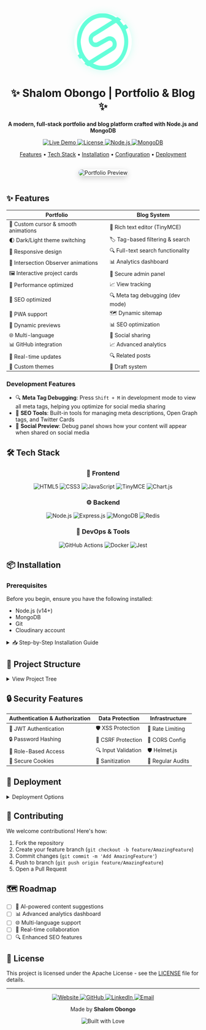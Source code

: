<div align="center">
  <img src="/public/logo.svg" alt="Portfolio Logo" width="150" height="150" style="border-radius: 50%; box-shadow: 0 0 20px rgba(100, 255, 218, 0.3);">

  <h1>✨ Shalom Obongo | Portfolio & Blog ✨</h1>
  
  <p align="center">
    <strong>A modern, full-stack portfolio and blog platform crafted with Node.js and MongoDB</strong>
  </p>

  <p align="center">
    <a href="https://shalomobongo.tech" target="_blank">
      <img src="https://img.shields.io/badge/LIVE-DEMO-64ffda?style=for-the-badge&logoColor=white" alt="Live Demo" />
    </a>
    <a href="LICENSE">
      <img src="https://img.shields.io/badge/LICENSE-Apache-0a192f?style=for-the-badge" alt="License" />
    </a>
    <a href="https://nodejs.org">
      <img src="https://img.shields.io/badge/NODE-18.x-339933?style=for-the-badge&logo=node.js&logoColor=white" alt="Node.js" />
    </a>
    <a href="https://www.mongodb.com">
      <img src="https://img.shields.io/badge/MONGODB-47A248?style=for-the-badge&logo=mongodb&logoColor=white" alt="MongoDB" />
    </a>
  </p>

  <p align="center">
    <a href="#-features">Features</a> •
    <a href="#%EF%B8%8F-tech-stack">Tech Stack</a> •
    <a href="#-installation">Installation</a> •
    <a href="#-configuration">Configuration</a> •
    <a href="#-deployment">Deployment</a>
  </p>

  <br/>

  <img src="preview.gif" alt="Portfolio Preview" style="border-radius: 10px; box-shadow: 0 5px 15px rgba(0,0,0,0.2);" />
</div>

<br/>

## ✨ Features

<div align="center">

| Portfolio | Blog System |
|-----------|-------------|
| 🎨 Custom cursor & smooth animations | 📝 Rich text editor (TinyMCE) |
| 🌓 Dark/Light theme switching | 🏷️ Tag-based filtering & search |
| 📱 Responsive design | 🔍 Full-text search functionality |
| 🔄 Intersection Observer animations | 📊 Analytics dashboard |
| 🖼️ Interactive project cards | 🔐 Secure admin panel |
| 🚀 Performance optimized | 📈 View tracking |
| 🎯 SEO optimized | 🔍 Meta tag debugging (dev mode) | Cloudinary Integration
| 📱 PWA support | 🗺️ Dynamic sitemap |
| 🎯 Dynamic previews | 📊 SEO optimization |
| 🌐 Multi-language | 📱 Social sharing |
| 📊 GitHub integration | 📈 Advanced analytics |
| 🔄 Real-time updates | 🔍 Related posts |
| 🎨 Custom themes | 📝 Draft system |

</div>

### Development Features

- 🔍 **Meta Tag Debugging**: Press `Shift + M` in development mode to view all meta tags, helping you optimize for social media sharing
- 🎯 **SEO Tools**: Built-in tools for managing meta descriptions, Open Graph tags, and Twitter Cards
- 📱 **Social Preview**: Debug panel shows how your content will appear when shared on social media

## 🛠️ Tech Stack

<div align="center">

### 🎨 Frontend
![HTML5](https://img.shields.io/badge/HTML5-E34F26?style=for-the-badge&logo=html5&logoColor=white)
![CSS3](https://img.shields.io/badge/CSS3-1572B6?style=for-the-badge&logo=css3&logoColor=white)
![JavaScript](https://img.shields.io/badge/JavaScript-F7DF1E?style=for-the-badge&logo=javascript&logoColor=black)
![TinyMCE](https://img.shields.io/badge/TinyMCE-18A303?style=for-the-badge&logo=tinymce&logoColor=white)
![Chart.js](https://img.shields.io/badge/Chart.js-FF6384?style=for-the-badge&logo=chart.js&logoColor=white)

### ⚙️ Backend
![Node.js](https://img.shields.io/badge/Node.js-339933?style=for-the-badge&logo=nodedotjs&logoColor=white)
![Express.js](https://img.shields.io/badge/Express.js-000000?style=for-the-badge&logo=express&logoColor=white)
![MongoDB](https://img.shields.io/badge/MongoDB-47A248?style=for-the-badge&logo=mongodb&logoColor=white)
![Redis](https://img.shields.io/badge/Redis-DC382D?style=for-the-badge&logo=redis&logoColor=white)

### 🔧 DevOps & Tools
![GitHub Actions](https://img.shields.io/badge/GitHub_Actions-2088FF?style=for-the-badge&logo=github-actions&logoColor=white)
![Docker](https://img.shields.io/badge/Docker-2496ED?style=for-the-badge&logo=docker&logoColor=white)
![Jest](https://img.shields.io/badge/Jest-C21325?style=for-the-badge&logo=jest&logoColor=white)

</div>

## 📦 Installation

### Prerequisites

Before you begin, ensure you have the following installed:

- Node.js (v14+)
- MongoDB
- Git
- Cloudinary account

<details>
<summary>📥 Step-by-Step Installation Guide</summary>

### 1️⃣ Clone the Repository
```bash
git clone https://github.com/ShalomObongo/Shalom_portfolio
cd portfolio
```

### 2️⃣ Install Dependencies
```bash
npm install
```

### 3️⃣ Environment Setup
```bash
cp .env.example .env
```

Update `.env` with your credentials:
```env
MONGODB_URI=your_mongodb_connection_string
JWT_SECRET=your_secure_jwt_secret
ADMIN_EMAIL=your_admin_email
ADMIN_PASSWORD=your_secure_password
TINYMCE_API_KEY=your_tiny_mce_api_key
CLOUDINARY_CLOUD_NAME=your_cloudinary_cloud_name
CLOUDINARY_API_KEY=your_cloudinary_api_key
CLOUDINARY_API_SECRET=your_cloudinary_api_secret
```

### 4️⃣ Initialize Admin Account
```bash
npm run init-admin
```

### 5️⃣ Start the Server
```bash
npm start
```

Visit `http://localhost:3000` 🚀

</details>

## 📁 Project Structure

<details>
<summary>View Project Tree</summary>

```
portfolio/
├── 📁 admin/          # Admin dashboard
├── 📁 api/            # Backend API routes
├── 📁 blog/           # Blog system
├── 📁 public/         # Static assets
├── 📁 models/         # MongoDB schemas
├── 📁 config/         # Configuration
├── 📁 scripts/        # Utility scripts
├── 📄 .env            # Environment vars
├── 📄 server.js       # Express server
├── 📄 index.html      # Main portfolio
├── 📄 main.css        # Global styles
└── 📄 index.js        # Main JavaScript
```

</details>

## 🔒 Security Features

<div align="center">

| Authentication & Authorization | Data Protection | Infrastructure |
|------------------------------|-----------------|----------------|
| 🔑 JWT Authentication | 🛡️ XSS Protection | 🚫 Rate Limiting |
| 🔒 Password Hashing | 🔰 CSRF Protection | 📡 CORS Config |
| 👤 Role-Based Access | 🔍 Input Validation | 🛡️ Helmet.js |
| 🍪 Secure Cookies | 📝 Sanitization | 🔄 Regular Audits |

</div>

## 🚀 Deployment

<details>
<summary>Deployment Options</summary>

### 🌐 Traditional Hosting
1. Set up Node.js environment
2. Clone and configure
3. Start with PM2

### ☁️ Cloud Platforms
- AWS Elastic Beanstalk
- Google Cloud Run
- Heroku
- Digital Ocean
- Render

### 🐳 Docker (Coming Soon)
Stay tuned for containerized deployment!

</details>

## 🤝 Contributing

We welcome contributions! Here's how:

1. Fork the repository
2. Create your feature branch (`git checkout -b feature/AmazingFeature`)
3. Commit changes (`git commit -m 'Add AmazingFeature'`)
4. Push to branch (`git push origin feature/AmazingFeature`)
5. Open a Pull Request

## 🗺️ Roadmap

- [ ] 🤖 AI-powered content suggestions
- [ ] 📊 Advanced analytics dashboard
- [ ] 🌐 Multi-language support
- [ ] 👥 Real-time collaboration
- [ ] 🔍 Enhanced SEO features

## 📄 License

This project is licensed under the Apache License - see the [LICENSE](LICENSE) file for details.

---

<div align="center">
  <p>
    <a href="https://shalomobongo.tech">
      <img src="https://img.shields.io/badge/Website-64ffda?style=for-the-badge&logo=google-chrome&logoColor=white" alt="Website"/>
    </a>
    <a href="https://github.com/ShalomObongo">
      <img src="https://img.shields.io/badge/GitHub-100000?style=for-the-badge&logo=github&logoColor=white" alt="GitHub"/>
    </a>
    <a href="https://www.linkedin.com/in/shalom-obongo">
      <img src="https://img.shields.io/badge/LinkedIn-0077B5?style=for-the-badge&logo=linkedin&logoColor=white" alt="LinkedIn"/>
    </a>
    <a href="mailto:shalomobongo@yahoo.com">
      <img src="https://img.shields.io/badge/Email-D14836?style=for-the-badge&logo=gmail&logoColor=white" alt="Email"/>
    </a>
  </p>
  
  <p>Made by <strong>Shalom Obongo</strong></p>
  
  <img src="https://forthebadge.com/images/badges/built-with-love.svg" alt="Built with Love"/>
</div>
